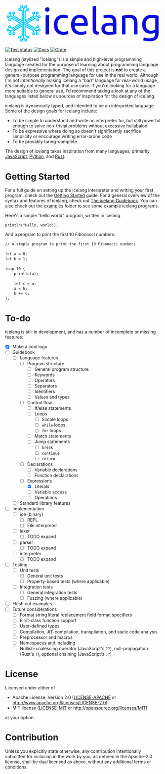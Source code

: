 ![icelang logo](assets/icelang%20with%20text.png)

[![Test status](https://github.com/ijchen/icelang/actions/workflows/tests.yml/badge.svg)](https://github.com/ijchen/icelang/actions/workflows/tests.yml)
[![Docs](https://img.shields.io/docsrs/icelang/latest)](https://docs.rs/icelang)
[![Crate](https://img.shields.io/crates/v/icelang)](https://crates.io/crates/icelang)

Icelang (stylized "icelang") is a simple and high-level programming language
created for the purpose of learning about programming language design and
implementation. The goal of this project is **not** to create a general-purpose
programming language for use in the real world. Although I'm not *intentionally*
making icelang a "bad" language for real-world usage, it's simply not designed
for that use case. If you're looking for a language more suitable to general
use, I'd recommend taking a look at any of the languages listed below as sources
of inspiration for the design of icelang.

icelang is dynamically typed, and intended to be an interpreted language. Some
of the design goals for icelang include:
- To be simple to understand and write an interpreter for, but still powerful
  enough to solve non-trivial problems without excessive hullabaloo
- To be expressive where doing so doesn't significantly sacrifice simplicity or
  encourage writing error-prone code
- To be provably turing-complete

The design of icelang takes inspiration from many languages, primarily
[JavaScript](https://developer.mozilla.org/en-US/docs/Web/JavaScript),
[Python](https://www.python.org), and [Rust](https://www.rust-lang.org).

# Getting Started

For a full guide on setting up the icelang interpreter and writing your first
program, check out the [Getting Started](/docs/Getting%20Started.md) guide. For
a general overview of the syntax and features of icelang, check out
[The icelang Guidebook](/docs/Guidebook.md). You can also check out the
[examples](/examples/) folder to see some example icelang programs.

Here's a simple "hello world" program, written in icelang:
```
println("Hello, world");
```

And a program to print the first 10 Fibonacci numbers:
```
// A simple program to print the first 10 Fibonacci numbers

let a = 0;
let b = 1;

loop 10 {
    println(a);

    let c = a;
    a = b;
    b += c;
};
```

# To-do

icelang is still in development, and has a number of incomplete or missing
features:
- [x] Make a cool logo
- [ ] Guidebook
  - [ ] Language features
    - [ ] Program structure
      - [ ] General program structure
      - [ ] Keywords
      - [ ] Operators
      - [ ] Separators
      - [ ] Identifiers
      - [ ] Values and types
    - [ ] Control flow
      - [ ] If/else statements
      - [ ] Loops
        - [ ] Simple loops
        - [ ] `while` loops
        - [ ] `for` loops
      - [ ] Match statements
      - [ ] Jump statements
        - [ ] `break`
        - [ ] `continue`
        - [ ] `return`
    - [ ] Declarations
      - [ ] Variable declarations
      - [ ] Function declarations
    - [ ] Expressions
      - [x] Literals
      - [ ] Variable access
      - [ ] Operations
  - [ ] Standard library features
- [ ] Implementation
  - [ ] ice (binary)
    - [ ] REPL
    - [ ] File interpreter
  - [ ] lexer
    - [ ] TODO expand
  - [ ] parser
    - [ ] TODO expand
  - [ ] interpreter
    - [ ] TODO expand
- [ ] Testing
  - [ ] Unit tests
    - [ ] General unit tests
    - [ ] Property-based tests (where applicable)
  - [ ] Integration tests
    - [ ] General integration tests
    - [ ] Fuzzing (where applicable)
- [ ] Flesh out examples
- [ ] Future considerations
  - [ ] Format string literal replacement field format specifiers
  - [ ] First-class function support
  - [ ] User-defined types
  - [ ] Compilation, JIT-compilation, transpilation, and static code analysis
  - [ ] Preprocessor and macros
  - [ ] Namespaces and including
  - [ ] Nullish-coalescing operator (JavaScript's `??`), null-propagation
  (Rust's `?`), optional chaining (JavaScript's `.?`)

# License

Licensed under either of

- Apache License, Version 2.0 ([LICENSE-APACHE](LICENSE-APACHE) or
  http://www.apache.org/licenses/LICENSE-2.0)
- MIT license ([LICENSE-MIT](LICENSE-MIT) or http://opensource.org/licenses/MIT)

at your option.

# Contribution

Unless you explicitly state otherwise, any contribution intentionally submitted
for inclusion in the work by you, as defined in the Apache-2.0 license, shall be
dual licensed as above, without any additional terms or conditions.
